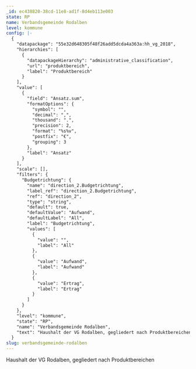 ```yaml
---
_id: ec438820-38cd-11e8-ad1f-8d4eb113e003
state: RP
name: Verbandsgemeinde Rodalben
level: kommune
config: |-
  {
    "datapackage": "55e32d648305f48f26add5dcda4a363a:hh_vg_2018",
    "hierarchies": [
      {
        "datapackageHierarchy": "administrative_classification",
        "url": "produktbereich",
        "label": "Produktbereich"
      }
    ],
    "value": [
      {
        "field": "Ansatz.sum",
        "formatOptions": {
          "symbol": "",
          "decimal": ",",
          "thousand": ".",
          "precision": 2,
          "format": "%s%v",
          "postfix": "€",
          "grouping": 3
        },
        "label": "Ansatz"
      }
    ],
    "scale": [],
    "filters": {
      "Budgetrichtung": {
        "name": "direction_2.Budgetrichtung",
        "label_ref": "direction_2.Budgetrichtung",
        "ref": "direction_2",
        "type": "string",
        "default": true,
        "defaultValue": "Aufwand",
        "defaultLabel": "All",
        "label": "Budgetrichtung",
        "values": [
          {
            "value": "",
            "label": "All"
          },
          {
            "value": "Aufwand",
            "label": "Aufwand"
          },
          {
            "value": "Ertrag",
            "label": "Ertrag"
          }
        ]
      }
    },
    "level": "kommune",
    "state": "RP",
    "name": "Verbandsgemeinde Rodalben",
    "text": "Haushalt der VG Rodalben, gegliedert nach Produktbereichen"
  }
slug: verbandsgemeinde-rodalben
---
```

Haushalt der VG Rodalben, gegliedert nach Produktbereichen
